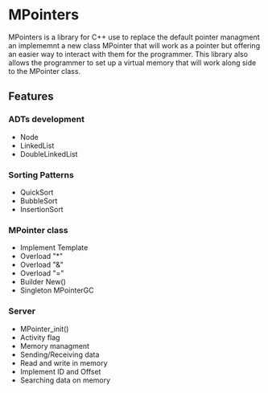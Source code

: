 # MPointers
MPointers is a library for C++ use to replace the default pointer managment an implememnt a new class MPointer that will work as a pointer but offering an easier way to interact with them for the programmer. This library also allows the programmer to set up a virtual memory that will work along side to the MPointer class.
## Features
### ADTs development
* Node<t>
* LinkedList<t>
* DoubleLinkedList<t>
### Sorting Patterns
* QuickSort
* BubbleSort
* InsertionSort
### MPointer class
* Implement Template<t>
* Overload "*"
* Overload "&"
* Overload "="
* Builder New()
* Singleton MPointerGC
### Server
* MPointer_init()
* Activity flag
* Memory managment
* Sending/Receiving data
* Read and write in memory
* Implement ID and Offset
* Searching data on memory
